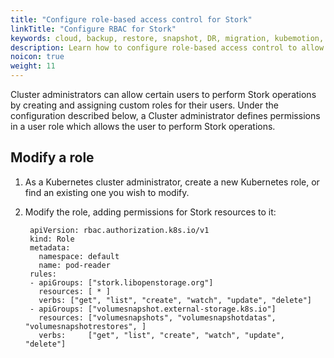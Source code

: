 ```yaml
---
title: "Configure role-based access control for Stork"
linkTitle: "Configure RBAC for Stork"
keywords: cloud, backup, restore, snapshot, DR, migration, kubemotion, stork, rbac, role, clusterrole
description: Learn how to configure role-based access control to allow your users to perform Stork operations.
noicon: true
weight: 11
---
```


Cluster administrators can allow certain users to perform Stork operations by creating and assigning custom roles for their users. Under the configuration described below, a Cluster administrator defines permissions in a user role which allows the user to perform Stork operations.

## Modify a role

1. As a Kubernetes cluster administrator, create a new Kubernetes role, or find an existing one you wish to modify.

2. Modify the role, adding permissions for Stork resources to it:


        apiVersion: rbac.authorization.k8s.io/v1
        kind: Role
        metadata:
          namespace: default
          name: pod-reader
        rules:
        - apiGroups: ["stork.libopenstorage.org"]
          resources: [ * ]
          verbs: ["get", "list", "create", "watch", "update", "delete"]
        - apiGroups: ["volumesnapshot.external-storage.k8s.io"]
          resources: ["volumesnapshots", "volumesnapshotdatas", "volumesnapshotrestores", ]
          verbs:     ["get", "list", "create", "watch", "update", "delete"]
